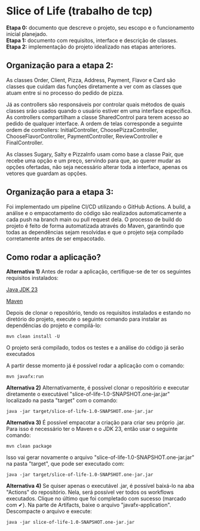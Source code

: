 # Slice of Life (trabalho de tcp)
**Etapa 0:** documento que descreve o projeto, seu escopo e o funcionamento inicial planejado. <br>
**Etapa 1:** documento com requisitos, interface e descrição de classes. <br>
**Etapa 2:** implementação do projeto idealizado nas etapas anteriores.

## Organização para a etapa 2:

As classes Order, Client, Pizza, Address, Payment, Flavor e Card são classes que cuidam das funções diretamente a ver com as classes que atuam entre si no processo do pedido de pizza.

Já as controllers são responsáveis por controlar quais métodos de quais classes srão usados quando o usuário estiver em uma interface específica. As controllers compartilham a classe SharedControl para terem acesso ao pedido de qualquer interface. A ordem de telas corresponde a seguinte ordem de controllers: InitialController, ChoosePizzaController, ChooseFlavorController, PaymentController, ReviewController e FinalController.

As classes Sugary, Salty e PizzaInfo usam como base a classe Pair, que recebe uma opção e um preço, servindo para que, ao querer mudar as opções ofertadas, não seja necessário alterar toda a interface, apenas os vetores que guardam as opções.

## Organização para a etapa 3:

Foi implementado um pipeline CI/CD utilizando o GitHub Actions. A build, a análise e o empacotamento do código são realizados automaticamente a cada push na branch main ou pull request dela. O processo de build do projeto é feito de forma automatizada através do Maven, garantindo que todas as dependências sejam resolvidas e que o projeto seja compilado corretamente antes de ser empacotado.

## Como rodar a aplicação?
**Alternativa 1)** Antes de rodar a aplicação, certifique-se de ter os seguintes requisitos instalados:

[Java JDK 23](https://www.oracle.com/java/technologies/downloads/)

[Maven](https://maven.apache.org/download.cgi)

Depois de clonar o repositório, tendo os requisitos instalados e estando no diretório do projeto, execute o seguinte comando para instalar as dependências do projeto e compilá-lo:

`mvn clean install -U`

O projeto será compilado, todos os testes e a análise do código já serão executados

A partir desse momento já é possível rodar a aplicação com o comando:

`mvn javafx:run`

**Alternativa 2)** Alternativamente, é possível clonar o repositório e executar diretamente o executável "slice-of-life-1.0-SNAPSHOT.one-jar.jar" localizado na pasta "target" com o comando:

`java -jar target/slice-of-life-1.0-SNAPSHOT.one-jar.jar`

**Alternativa 3)** É possível empacotar a criação para criar seu próprio .jar. Para isso é necessário ter o Maven e o JDK 23, então usar o seguinte comando:

`mvn clean package`

Isso vai gerar novamente o arquivo "slice-of-life-1.0-SNAPSHOT.one-jar.jar" na pasta "target", que pode ser executado com:

`java -jar target/slice-of-life-1.0-SNAPSHOT.one-jar.jar`

**Alternativa 4)** Se quiser apenas o executável .jar, é possível baixá-lo na aba "Actions" do repositório. Nela, será possível ver todos os workflows executados. Clique no último que foi completado com sucesso (marcado com ✔). Na parte de Artifacts, baixe o arquivo "javafx-application". Descompacte o arquivo e execute:

`java -jar slice-of-life-1.0-SNAPSHOT.one-jar.jar`
